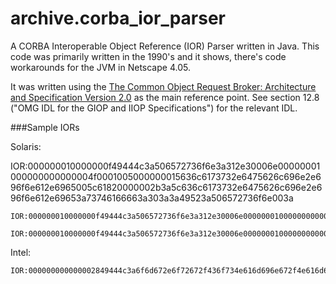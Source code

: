 archive.corba_ior_parser
========================

A CORBA Interoperable Object Reference (IOR) Parser written in Java. This code was primarily written in the 1990's and it shows, there's code workarounds for the JVM in Netscape 4.05. 


It was written using the [The Common Object Request Broker:
Architecture and Specification Version 2.0](http://www.omg.org/spec/CORBA/2.0/) as the main reference point. 
See section 12.8 ("OMG IDL for the GIOP and IIOP Specifications") for the relevant IDL. 

###Sample IORs

Solaris:

  IOR:000000010000000f49444c3a506572736f6e3a312e30006e00000001000000000000004f0001005000000015636c6173732e6475626c696e2e696f6e612e6965005c61820000002b3a5c636c6173732e6475626c696e2e696f6e612e69653a73746166663a303a3a49523a506572736f6e003a

<!-- -->

	IOR:000000010000000f49444c3a506572736f6e3a312e30006e00000001000000000000004f0001005000000015636c6173732e6475626c696e2e696f6e612e6965005c61820000002b3a5c636c6173732e6475626c696e2e696f6e612e69653a73746166663a323a3a49523a506572736f6e003a

<!-- -->

	IOR:000000010000000f49444c3a506572736f6e3a312e30006e00000001000000000000004f0001005000000015636c6173732e6475626c696e2e696f6e612e6965005c61820000002b3a5c636c6173732e6475626c696e2e696f6e612e69653a73746166663a313a3a49523a506572736f6e003a

Intel:

	IOR:000000000000002849444c3a6f6d672e6f72672f436f734e616d696e672f4e616d696e67436f6e746578743a312e3000000000010000000000000028000100000000000a3132372e302e302e3100040300000010ee97cda08bf7d9bf27d2425cea690159




